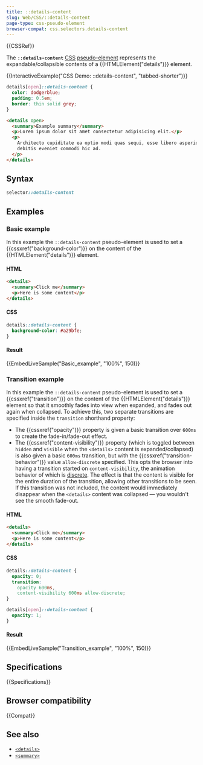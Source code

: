 ```yaml
---
title: ::details-content
slug: Web/CSS/::details-content
page-type: css-pseudo-element
browser-compat: css.selectors.details-content
---
```


{{CSSRef}}

The **`::details-content`** [CSS](/en-US/docs/Web/CSS) [pseudo-element](/en-US/docs/Web/CSS/Pseudo-elements) represents the expandable/collapsible contents of a {{HTMLElement("details")}} element.

{{InteractiveExample("CSS Demo: ::details-content", "tabbed-shorter")}}

```css interactive-example
details[open]::details-content {
  color: dodgerblue;
  padding: 0.5em;
  border: thin solid grey;
}
```

```html interactive-example
<details open>
  <summary>Example summary</summary>
  <p>Lorem ipsum dolor sit amet consectetur adipisicing elit.</p>
  <p>
    Architecto cupiditate ea optio modi quas sequi, esse libero asperiores
    debitis eveniet commodi hic ad.
  </p>
</details>
```

## Syntax

```css
selector::details-content
```

## Examples

### Basic example

In this example the `::details-content` pseudo-element is used to set a {{cssxref("background-color")}} on the content of the {{HTMLElement("details")}} element.

#### HTML

```html
<details>
  <summary>Click me</summary>
  <p>Here is some content</p>
</details>
```

#### CSS

```css
details::details-content {
  background-color: #a29bfe;
}
```

#### Result

{{EmbedLiveSample("Basic_example", "100%", 150)}}

### Transition example

In this example the `::details-content` pseudo-element is used to set a {{cssxref("transition")}} on the content of the {{HTMLElement("details")}} element so that it smoothly fades into view when expanded, and fades out again when collapsed. To achieve this, two separate transitions are specified inside the `transition` shorthand property:

- The {{cssxref("opacity")}} property is given a basic transition over `600ms` to create the fade-in/fade-out effect.
- The {{cssxref("content-visibility")}} property (which is toggled between `hidden` and `visible` when the `<details>` content is expanded/collapsed) is also given a basic `600ms` transition, but with the {{cssxref("transition-behavior")}} value `allow-discrete` specified. This opts the browser into having a transition started on `content-visibility`, the animation behavior of which is [discrete](/en-US/docs/Web/CSS/CSS_animated_properties#discrete). The effect is that the content is visible for the entire duration of the transition, allowing other transitions to be seen. If this transition was not included, the content would immediately disappear when the `<details>` content was collapsed — you wouldn't see the smooth fade-out.

#### HTML

```html
<details>
  <summary>Click me</summary>
  <p>Here is some content</p>
</details>
```

#### CSS

```css
details::details-content {
  opacity: 0;
  transition:
    opacity 600ms,
    content-visibility 600ms allow-discrete;
}

details[open]::details-content {
  opacity: 1;
}
```

#### Result

{{EmbedLiveSample("Transition_example", "100%", 150)}}

## Specifications

{{Specifications}}

## Browser compatibility

{{Compat}}

## See also

- [`<details>`](/en-US/docs/Web/HTML/Reference/Element/details)
- [`<summary>`](/en-US/docs/Web/HTML/Reference/Element/summary)
